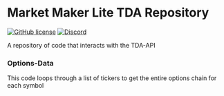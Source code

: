# Market Maker Lite TDA Repository
<!-- 
[![Website](https://cldup.com/dTxpPi9lDf.thumb.png)](https://nodesource.com/products/nsolid)
-->
[![GitHub license](https://badgen.net/github/license/MarketMakerLite/TDA)](https://github.com/MarketMakerLite/TDA/blob/master/LICENSE)
[![Discord](https://img.shields.io/discord/837528551028817930.svg?label=&logo=discord&logoColor=ffffff&color=7389D8&labelColor=6A7EC2)](https://discord.gg/jjDcZcqXWy)

A repository of code that interacts with the TDA-API

### Options-Data

This code loops through a list of tickers to get the entire options chain for each symbol
